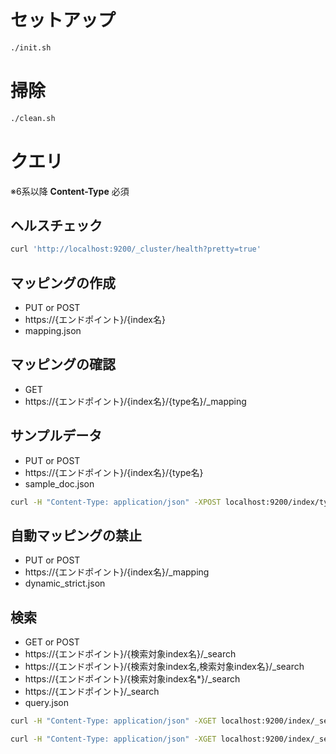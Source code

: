 # セットアップ

```sh
./init.sh
```

# 掃除

```sh
./clean.sh
```
# クエリ

※6系以降 **Content-Type** 必須

## ヘルスチェック

```sh
curl 'http://localhost:9200/_cluster/health?pretty=true'
```

## マッピングの作成

- PUT or POST
- https://{エンドポイント}/{index名}
- mapping.json

## マッピングの確認

- GET
- https://{エンドポイント}/{index名}/{type名}/_mapping

## サンプルデータ

- PUT or POST
- https://{エンドポイント}/{index名}/{type名}
- sample_doc.json

```sh
curl -H "Content-Type: application/json" -XPOST localhost:9200/index/type --data-binary @sample_doc_2.json
```

## 自動マッピングの禁止

- PUT or POST
- https://{エンドポイント}/{index名}/_mapping
- dynamic_strict.json

## 検索

- GET or POST
- https://{エンドポイント}/{検索対象index名}/_search
- https://{エンドポイント}/{検索対象index名,検索対象index名}/_search
- https://{エンドポイント}/{検索対象index名*}/_search
- https://{エンドポイント}/_search
- query.json

```sh
curl -H "Content-Type: application/json" -XGET localhost:9200/index/_search -d @match_all.json
```

```sh
curl -H "Content-Type: application/json" -XGET localhost:9200/index/_search -d @random_score.json
```